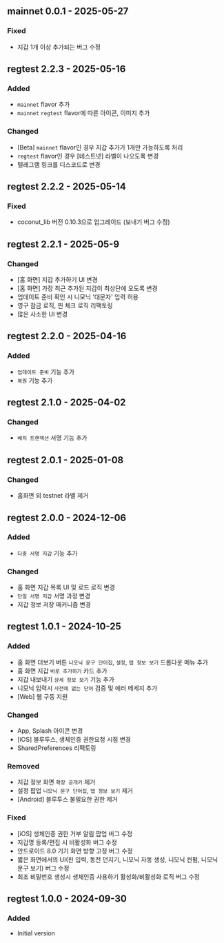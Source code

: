 ## mainnet 0.0.1 - 2025-05-27
### Fixed
* 지갑 1개 이상 추가되는 버그 수정

## regtest 2.2.3 - 2025-05-16
### Added
* `mainnet` flavor 추가
* `mainnet` `regtest` flavor에 따른 아이콘, 이미지 추가

### Changed
* [Beta] `mainnet` flavor인 경우 지갑 추가가 1개만 가능하도록 처리
* `regtest` flavor인 경우 [테스트넷] 라벨이 나오도록 변경
* 텔레그램 링크를 디스코드로 변경

## regtest 2.2.2 - 2025-05-14
### Fixed
* coconut_lib 버전 0.10.3으로 업그레이드 (보내기 버그 수정)

## regtest 2.2.1 - 2025-05-9
### Changed
* [홈 화면] 지갑 추가하기 UI 변경
* [홈 화면] 가장 최근 추가된 지갑이 최상단에 오도록 변경
* 업데이트 준비 확인 시 니모닉 '대문자' 입력 허용
* 영구 잠금 로직, 핀 체크 로직 리팩토링
* 많은 사소한 UI 변경

## regtest 2.2.0 - 2025-04-16
### Added
* `업데이트 준비` 기능 추가
* `복원` 기능 추가

## regtest 2.1.0 - 2025-04-02
### Changed
* `배치 트랜잭션` 서명 기능 추가
  
## regtest 2.0.1 - 2025-01-08
### Changed
* 홈화면 외 testnet 라벨 제거

## regtest 2.0.0 - 2024-12-06
### Added
* `다중 서명 지갑` 기능 추가

### Changed
* 홈 화면 지갑 목록 UI 및 로드 로직 변경
* `단일 서명 지갑` 서명 과정 변경
* 지갑 정보 저장 매커니즘 변경

## regtest 1.0.1 - 2024-10-25
### Added
* 홈 화면 더보기 버튼 `니모닉 문구 단어집`, `설정`, `앱 정보 보기` 드롭다운 메뉴 추가
* 홈 화면 지갑 `바로 추가하기` 카드 추가
* 지갑 내보내기 `상세 정보 보기` 기능 추가
* 니모닉 입력시 `사전에 없는 단어` 검증 및 에러 메세지 추가
* [Web] 웹 구동 지원

### Changed
* App, Splash 아이콘 변경
* [iOS] 블루투스, 생체인증 권한요청 시점 변경
* SharedPreferences 리팩토링

### Removed
* 지갑 정보 화면 `확장 공개키` 제거
* 설정 팝업 `니모닉 문구 단어집`, `앱 정보 보기` 제거
* [Android] 블루투스 불필요한 권한 제거

### Fixed
* [iOS] 생체인증 권한 거부 알림 팝업 버그 수정
* 지갑명 등록/편집 시 비활성화 버그 수정
* 안드로이드 8.0 기기 화면 방향 고정 버그 수정
* 짧은 화면에서의 UI(핀 입력, 동전 던지기, 니모닉 자동 생성, 니모닉 컨펌, 니모닉 문구 보기) 버그 수정
* 최초 비밀번호 생성시 생체인증 사용하기 활성화/비활성화 로직 버그 수정

## regtest 1.0.0 - 2024-09-30
### Added
* Initial version
